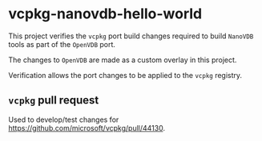 # vcpkg-nanovdb-hello-world

This project verifies the `vcpkg` port build changes required to build `NanoVDB`
tools as part of the `OpenVDB` port.

The changes to `OpenVDB` are made as a custom overlay in this project.

Verification allows the port changes to be applied to the `vcpkg` registry.

## `vcpkg` pull request

Used to develop/test changes for https://github.com/microsoft/vcpkg/pull/44130.
